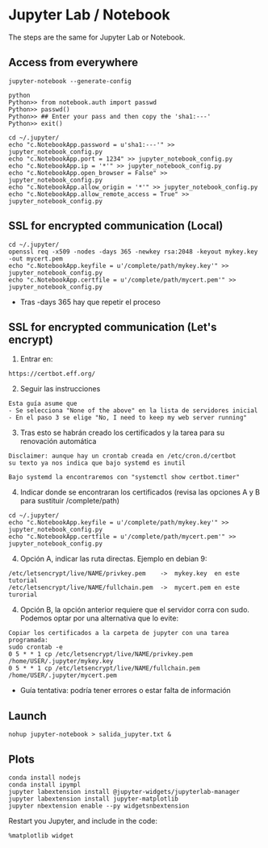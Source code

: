 # Jupyter Lab / Notebook

The steps are the same for Jupyter Lab or Notebook.

## Access from everywhere
```
jupyter-notebook --generate-config

python
Python>> from notebook.auth import passwd
Python>> passwd()
Python>> ## Enter your pass and then copy the 'sha1:---'
Python>> exit()

cd ~/.jupyter/
echo "c.NotebookApp.password = u'sha1:---'" >> jupyter_notebook_config.py
echo "c.NotebookApp.port = 1234" >> jupyter_notebook_config.py
echo "c.NotebookApp.ip = '*'" >> jupyter_notebook_config.py
echo "c.NotebookApp.open_browser = False" >> jupyter_notebook_config.py
echo "c.NotebookApp.allow_origin = '*'" >> jupyter_notebook_config.py
echo "c.NotebookApp.allow_remote_access = True" >> jupyter_notebook_config.py
```

## SSL for encrypted communication (Local)
```
cd ~/.jupyter/
openssl req -x509 -nodes -days 365 -newkey rsa:2048 -keyout mykey.key -out mycert.pem
echo "c.NotebookApp.keyfile = u'/complete/path/mykey.key'" >> jupyter_notebook_config.py
echo "c.NotebookApp.certfile = u'/complete/path/mycert.pem'" >> jupyter_notebook_config.py
```
* Tras -days 365 hay que repetir el proceso

## SSL for encrypted communication (Let's encrypt)
1. Entrar en:
```
https://certbot.eff.org/
```
2. Seguir las instrucciones
```
Esta guía asume que
- Se selecciona "None of the above" en la lista de servidores inicial
- En el paso 3 se elige "No, I need to keep my web server running"
```
3. Tras esto se habrán creado los certificados y la tarea para su renovación automática
```
Disclaimer: aunque hay un crontab creada en /etc/cron.d/certbot
su texto ya nos indica que bajo systemd es inutil

Bajo systemd la encontraremos con "systemctl show certbot.timer"
```
4. Indicar donde se encontraran los certificados (revisa las opciones A y B para sustituir /complete/path)
```
cd ~/.jupyter/
echo "c.NotebookApp.keyfile = u'/complete/path/mykey.key'" >> jupyter_notebook_config.py
echo "c.NotebookApp.certfile = u'/complete/path/mycert.pem'" >> jupyter_notebook_config.py
```
4. Opción A, indicar las ruta directas. Ejemplo en debian 9:

```
/etc/letsencrypt/live/NAME/privkey.pem    ->  mykey.key  en este tutorial
/etc/letsencrypt/live/NAME/fullchain.pem  ->  mycert.pem en este turorial
```
4. Opción B, la opción anterior requiere que el servidor corra con sudo. Podemos optar por una alternativa que lo evite:
```
Copiar los certificados a la carpeta de jupyter con una tarea programada:
sudo crontab -e
0 5 * * 1 cp /etc/letsencrypt/live/NAME/privkey.pem /home/USER/.jupyter/mykey.key
0 5 * * 1 cp /etc/letsencrypt/live/NAME/fullchain.pem /home/USER/.jupyter/mycert.pem
```
* Guía tentativa: podría tener errores o estar falta de información

## Launch
```
nohup jupyter-notebook > salida_jupyter.txt &
```

## Plots
```
conda install nodejs
conda install ipympl
jupyter labextension install @jupyter-widgets/jupyterlab-manager
jupyter labextension install jupyter-matplotlib
jupyter nbextension enable --py widgetsnbextension
```
Restart you Jupyter, and include in the code:
```
%matplotlib widget
```
